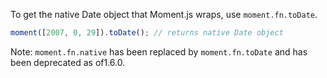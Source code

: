 To get the native Date object that Moment.js wraps, use `moment.fn.toDate`.


```javascript
moment([2007, 0, 29]).toDate(); // returns native Date object
```


Note: `moment.fn.native` has been replaced by `moment.fn.toDate` and has been deprecated as of<span class="label">1.6.0</span>.